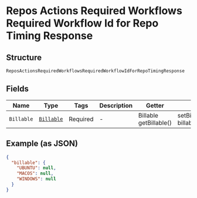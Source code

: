 
# Repos Actions Required Workflows Required Workflow Id for Repo Timing Response

## Structure

`ReposActionsRequiredWorkflowsRequiredWorkflowIdForRepoTimingResponse`

## Fields

| Name | Type | Tags | Description | Getter | Setter |
|  --- | --- | --- | --- | --- | --- |
| `Billable` | [`Billable`](../../doc/models/billable.md) | Required | - | Billable getBillable() | setBillable(Billable billable) |

## Example (as JSON)

```json
{
  "billable": {
    "UBUNTU": null,
    "MACOS": null,
    "WINDOWS": null
  }
}
```

